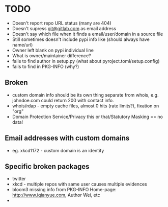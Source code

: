 # TODO

- Doesn't report repo URL status (many are 404)
- Doesn't supress git@gitlab.com as email address
- Doesn't say which file when it finds a email/user/domain in a source file
- Still sometimes doesn't include pypi info like (should always have name/url)
- Owner left blank on pypi individual line
- What is owner/maintainer difference?
- fails to find author in setup.py (what about pyroject.toml/setup.config)
- fails to find in PKG-INFO (why?)

## Broken

- custom domain info should be its own thing separate from whois, e.g. johndoe.com could return 200 with contact info.
- whois/rdap - empty cache files, almost 0 hits (rate limits?), fixation on "org"
- Domain Protection Service/Privacy this or that/Statutory Masking == no data!


## Email addresses with custom domains

- eg. xkcd1172 - custom domain is an identity

## Specific broken packages

- twitter
- xkcd - multiple repos with same user causes multiple evidences
- bloom3 missing info from PKG-INFO  Home-page: http://www.iqianyue.com, Author Wei, etc
- 